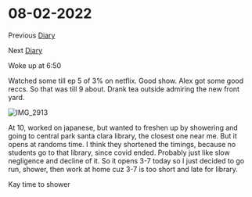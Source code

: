 # 08-02-2022

Previous [Diary](https://aryanmangla23.github.io/08-01-2022/)

Next [Diary](https://aryanmangla23.github.io/08-02-2022/)

Woke up at 6:50

Watched some till ep 5 of 3% on netflix. Good show. Alex got some good reccs. So that was till 9 about. Drank tea outside admiring the new front yard. 

![IMG_2913](https://user-images.githubusercontent.com/55885627/182453653-12c8db7c-3ead-4234-b705-935dca86815e.jpg)

At 10, worked on japanese, but wanted to freshen up by showering and going to central park santa clara library, the closest one near me. But it opens at randoms time. I think they shortened the timings, because no students go to that library, since covid ended. Probably just like slow negligence and decline of it. So it opens 3-7 today so I just decided to go run, shower, then work at home cuz 3-7 is too short and late for library. 

Kay time to shower
